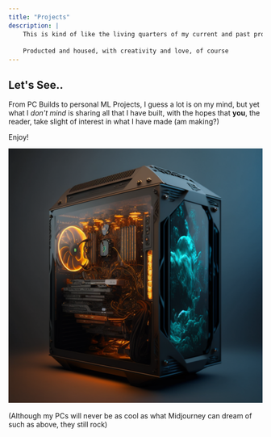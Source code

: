 ```yaml
---
title: "Projects"
description: | 
    This is kind of like the living quarters of my current and past projects

    Producted and housed, with creativity and love, of course
---
```


## Let's See..

From PC Builds to personal ML Projects, I guess a lot is on my mind, but yet what I *don't mind* is sharing all that I have built, with the hopes that **you**, the reader, take slight of interest in what I have made (am making?)

Enjoy!

![Gaming PC](mj-gaming-pc.png)

(Although my PCs will never be as cool as what Midjourney can dream of such as above, they still rock)
